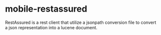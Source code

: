 mobile-restassured
==================

RestAssured is a rest client that utilize a jsonpath conversion file to convert a json representation into a lucene document.